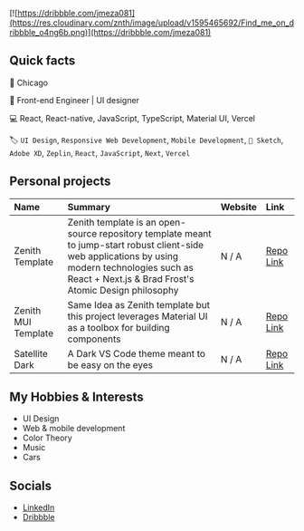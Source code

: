 [![https://dribbble.com/jmeza081](https://res.cloudinary.com/znth/image/upload/v1595465692/Find_me_on_dribbble_o4ng6b.png)](https://dribbble.com/jmeza081)

## Quick facts

📍 Chicago

💼 Front-end Engineer | UI designer

💻 React, React-native, JavaScript, TypeScript, Material UI, Vercel

🏷 `UI Design`, `Responsive Web Development`, `Mobile Development`, `💎 Sketch`, `Adobe XD`, `Zeplin`, `React`, `JavaScript`, `Next`, `Vercel`

## Personal projects

| Name                | Summary                                                                                                                                                                                                      | Website                                        | Link                                                       |
| :------------------ | :----------------------------------------------------------------------------------------------------------------------------------------------------------------------------------------------------------- | :--------------------------------------------- | :--------------------------------------------------------- |
| Zenith Template     | Zenith template is an open-source repository template meant to jump-start robust client-side web applications by using modern technologies such as React + Next.js & Brad Frost's Atomic Design philosophy | N / A                                          | [Repo Link](https://github.com/z-nith/zenith-template)     |
| Zenith MUI Template | Same Idea as Zenith template but this project leverages Material UI as a toolbox for building components                                                                                                     | N / A                                          | [Repo Link](https://github.com/z-nith/zenith-mui-template) |
| Satellite Dark      | A Dark VS Code theme meant to be easy on the eyes                                                                                                                                                            | N / A                                          | [Repo Link](https://github.com/Jmeza081/satellite-dark)    |

## My Hobbies & Interests

- UI Design
- Web & mobile development
- Color Theory
- Music
- Cars

## Socials

- [LinkedIn](https://www.linkedin.com/in/jesse-meza/)
- [Dribbble](https://dribbble.com/Jmeza081)
